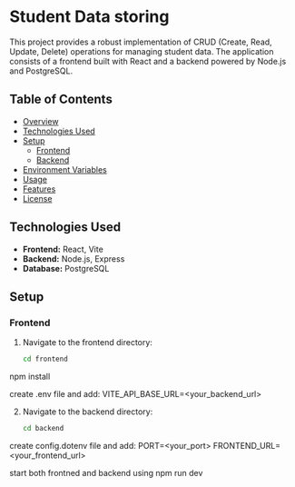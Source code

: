 # Student Data storing

This project provides a robust implementation of CRUD (Create, Read, Update, Delete) operations for managing student data. The application consists of a frontend built with React and a backend powered by Node.js and PostgreSQL.

## Table of Contents

- [Overview](#overview)
- [Technologies Used](#technologies-used)
- [Setup](#setup)
  - [Frontend](#frontend)
  - [Backend](#backend)
- [Environment Variables](#environment-variables)
- [Usage](#usage)
- [Features](#features)
- [License](#license)

## Technologies Used

- **Frontend:** React, Vite
- **Backend:** Node.js, Express
- **Database:** PostgreSQL

## Setup

### Frontend

1. Navigate to the frontend directory:
   ```bash
   cd frontend

npm install

create .env file and add:
VITE_API_BASE_URL=<your_backend_url>

2. Navigate to the backend directory:
   ```bash
   cd backend

create config.dotenv file and add:
PORT=<your_port>
FRONTEND_URL=<your_frontend_url>


start both frontned and backend
using npm run dev


